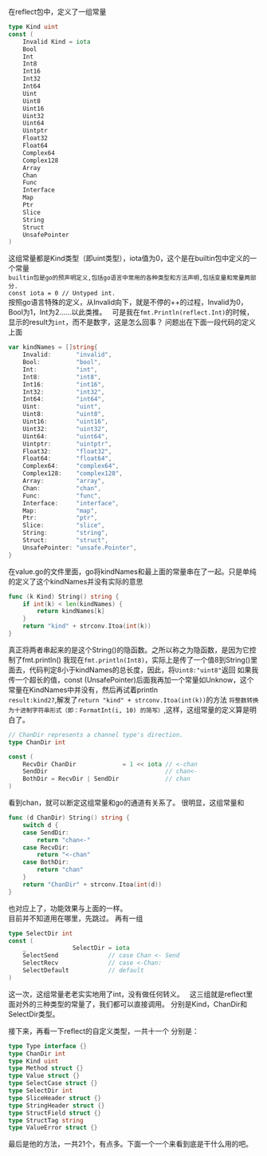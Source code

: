 
在reflect包中，定义了一组常量
```go
type Kind uint
const (
	Invalid Kind = iota
	Bool
	Int
	Int8
	Int16
	Int32
	Int64
	Uint
	Uint8
	Uint16
	Uint32
	Uint64
	Uintptr
	Float32
	Float64
	Complex64
	Complex128
	Array
	Chan
	Func
	Interface
	Map
	Ptr
	Slice
	String
	Struct
	UnsafePointer
)
```
这组常量都是Kind类型（即uint类型），iota值为0，这个是在builtin包中定义的一个常量  
`builtin包是go的预声明定义,包括go语言中常用的各种类型和方法声明,包括变量和常量两部分.`  
`const iota = 0 // Untyped int.`  
按照go语言特殊的定义，从Invalid向下，就是不停的++的过程，Invalid为0，Bool为1，Int为2……以此类推。  
可是我在`fmt.Println(reflect.Int)`的时候，显示的result为`int`，而不是数字，这是怎么回事？
问题出在下面一段代码的定义上面
```go
var kindNames = []string{
	Invalid:       "invalid",
	Bool:          "bool",
	Int:           "int",
	Int8:          "int8",
	Int16:         "int16",
	Int32:         "int32",
	Int64:         "int64",
	Uint:          "uint",
	Uint8:         "uint8",
	Uint16:        "uint16",
	Uint32:        "uint32",
	Uint64:        "uint64",
	Uintptr:       "uintptr",
	Float32:       "float32",
	Float64:       "float64",
	Complex64:     "complex64",
	Complex128:    "complex128",
	Array:         "array",
	Chan:          "chan",
	Func:          "func",
	Interface:     "interface",
	Map:           "map",
	Ptr:           "ptr",
	Slice:         "slice",
	String:        "string",
	Struct:        "struct",
	UnsafePointer: "unsafe.Pointer",
}
```
在value.go的文件里面，go将kindNames和最上面的常量串在了一起。只是单纯的定义了这个kindNames并没有实际的意思
```go
func (k Kind) String() string {
	if int(k) < len(kindNames) {
		return kindNames[k]
	}
	return "kind" + strconv.Itoa(int(k))
}
```
真正将两者串起来的是这个String()的隐函数。之所以称之为隐函数，是因为它控制了fmt.println()
我现在`fmt.println(Int8)`，实际上是传了一个值8到String()里面去，代码判定8小于kindNames的总长度，因此，将`Uint8:"uint8"`返回
如果我传一个超长的值，const (UnsafePointer)后面我再加一个常量如Unknow，这个常量在KindNames中并没有，然后再试着println  
`result:kind27`,解发了`return "kind" + strconv.Itoa(int(k))`的方法
`将整数转换为十进制字符串形式（即：FormatInt(i, 10) 的简写）`,这样，这组常量的定义算是明白了。  

```go
// ChanDir represents a channel type's direction.
type ChanDir int

const (
	RecvDir ChanDir             = 1 << iota // <-chan
	SendDir                                 // chan<-
	BothDir = RecvDir | SendDir             // chan
)
```
看到chan，就可以断定这组常量和go的通道有关系了。
很明显，这组常量和
```go
func (d ChanDir) String() string {
	switch d {
	case SendDir:
		return "chan<-"
	case RecvDir:
		return "<-chan"
	case BothDir:
		return "chan"
	}
	return "ChanDir" + strconv.Itoa(int(d))
}
```
也对应上了，功能效果与上面的一样。  
目前并不知道用在哪里，先跳过。
再有一组
```go
type SelectDir int
const (
	_             SelectDir = iota
	SelectSend              // case Chan <- Send
	SelectRecv              // case <-Chan:
	SelectDefault           // default
)
```
这一次，这组常量老老实实地用了int，没有做任何转义。  
这三组就是reflect里面对外的三种类型的常量了，我们都可以直接调用。
分别是Kind，ChanDir和SelectDir类型。  

接下来，再看一下reflect的自定义类型，一共十一个
分别是：
```go
type Type interface {}
type ChanDir int
type Kind uint
type Method struct {}
type Value struct {}
type SelectCase struct {}
type SelectDir int
type SliceHeader struct {}
type StringHeader struct {}
type StructField struct {}
type StructTag string
type ValueError struct {}
```

最后是他的方法，一共21个，有点多。下面一个一个来看到底是干什么用的吧。
